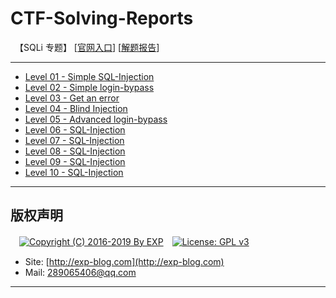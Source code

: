 # CTF-Solving-Reports
　【SQLi 专题】 [[官网入口](http://redtiger.labs.overthewire.org/)] [[解题报告](http://exp-blog.com/2019/05/25/pid-3797/)]

------

- [Level 01 - Simple SQL-Injection](https://github.com/lyy289065406/CTF-Solving-Reports/tree/master/redtigers-hackit/Level%2001%20-%20Simple%20SQL-Injection)
- [Level 02 - Simple login-bypass](https://github.com/lyy289065406/CTF-Solving-Reports/tree/master/redtigers-hackit/Level%2002%20-%20Simple%20login-bypass)
- [Level 03 - Get an error](#)
- [Level 04 - Blind Injection](#)
- [Level 05 - Advanced login-bypass](#)
- [Level 06 - SQL-Injection](#)
- [Level 07 - SQL-Injection](#)
- [Level 08 - SQL-Injection](#)
- [Level 09 - SQL-Injection](#)
- [Level 10 - SQL-Injection](#)

------

## 版权声明

　[![Copyright (C) 2016-2019 By EXP](https://img.shields.io/badge/Copyright%20(C)-2016~2019%20By%20EXP-blue.svg)](http://exp-blog.com)　[![License: GPL v3](https://img.shields.io/badge/License-GPL%20v3-blue.svg)](https://www.gnu.org/licenses/gpl-3.0)
  

- Site: [http://exp-blog.com](http://exp-blog.com) 
- Mail: <a href="mailto:289065406@qq.com?subject=[EXP's Github]%20Your%20Question%20（请写下您的疑问）&amp;body=What%20can%20I%20help%20you?%20（需要我提供什么帮助吗？）">289065406@qq.com</a>


------
